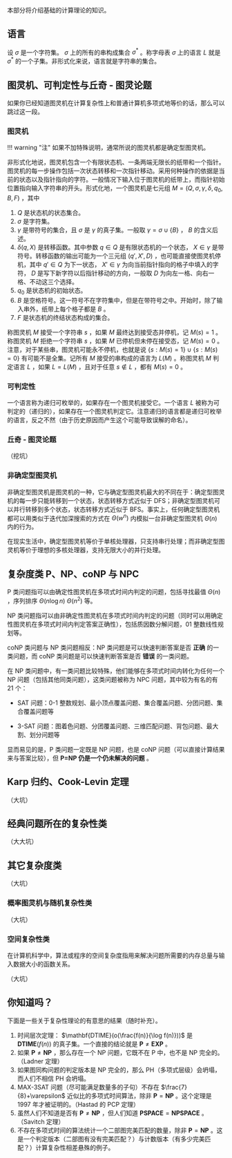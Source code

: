 本部分将介绍基础的计算理论的知识。

## 语言

设 $\sigma$ 是一个字符集。 $\sigma$ 上的所有的串构成集合 $\sigma^*$ 。称字母表 $\sigma$ 上的语言 $L$ 就是 $\sigma^*$ 的一个子集。非形式化来说，语言就是字符串的集合。

## 图灵机、可判定性与丘奇 - 图灵论题

如果你已经知道图灵机在计算复杂性上和普通计算机多项式地等价的话，那么可以跳过这一段。

### 图灵机

!!! warning "注" 如果不加特殊说明，通常所说的图灵机都是确定型图灵机。

非形式化地说，图灵机包含一个有限状态机、一条两端无限长的纸带和一个指针。图灵机的每一步操作包括一次状态转移和一次指针移动。采用何种操作的依据是当前的状态以及指针指向的字符。一般情况下输入位于图灵机的纸带上，而指针初始位置指向输入字符串的开头。形式化地，一个图灵机是七元组 $M=(Q,\sigma, \gamma, \delta, q_0, B, F)$ ，其中

1.   $Q$ 是状态机的状态集合。
2.   $\sigma$ 是字符集。
3.   $\gamma$ 是带符号的集合，且 $\sigma$ 是 $\gamma$ 的真子集。一般取 $\gamma = \sigma \cup \{ B \}$ ， $B$ 的含义后述。
4.   $\delta(q, X)$ 是转移函数。其中参数 $q\in Q$ 是有限状态机的一个状态， $X\in \gamma$ 是带符号。转移函数的输出可能为一个三元组 $(q', X', D)$ ，也可能直接使图灵机停机，其中 $q'\in Q$ 为下一状态， $X'\in\gamma$ 为向当前指针指向的格子中填入的字符， $D$ 是写下新字符以后指针移动的方向，一般取 $D$ 为向左一格、向右一格、不动这三个选择。
5.   $q_0$ 是状态机的初始状态。
6.   $B$ 是空格符号。这一符号不在字符集中，但是在带符号之中。开始时，除了输入串外，纸带上每个格子都是 $B$ 。
7.   $F$ 是状态机的终结状态构成的集合。

称图灵机 $M$ 接受一个字符串 $s$ ，如果 $M$ 最终达到接受态并停机，记 $M(s) = 1$ 。称图灵机 $M$ 拒绝一个字符串 $s$ ，如果 $M$ 已停机但未停在接受态，记 $M(s) = 0$ 。注意，对于某些串，图灵机可能永不停机，也就是说 $\{s:M(s)=1\}\cup\{s:M(s)=0\}$ 有可能不是全集。记所有 $M$ 接受的串构成的语言为 $L(M)$ 。称图灵机 $M$ 判定语言 $L$ ，如果 $L=L(M)$ ，且对于任意 $s\notin L$ ，都有 $M(s) = 0$ 。

### 可判定性

一个语言称为递归可枚举的，如果存在一个图灵机接受它。一个语言 $L$ 被称为可判定的（递归的），如果存在一个图灵机判定它。注意递归的语言都是递归可枚举的语言，反之不然（由于历史原因而产生这个可能导致误解的命名）。

### 丘奇 - 图灵论题

（挖坑）

### 非确定型图灵机

非确定型图灵机是图灵机的一种，它与确定型图灵机最大的不同在于：确定型图灵机的每一步只能转移到一个状态，状态转移方式近似于 DFS；非确定型图灵机可以并行转移到多个状态，状态转移方式近似于 BFS。事实上，任何确定型图灵机都可以用类似于迭代加深搜索的方式在 $\Theta(w^n)$ 内模拟一台非确定型图灵机 $\Theta(n)$ 内的行为。

在现实生活中，确定型图灵机等价于单核处理器，只支持串行处理；而非确定型图灵机等价于理想的多核处理器，支持无限大小的并行处理。

## 复杂度类 P、NP、coNP 与 NPC

P 类问题指可以由确定性图灵机在多项式时间内判定的问题，包括寻找最值 $\Theta(n)$ ，序列排序 $\Theta(n\log n)~\Theta(n^2)$ 等。

NP 类问题指可以由非确定性图灵机在多项式时间内判定的问题（同时可以用确定性图灵机在多项式时间内判定答案正确性），包括质因数分解问题，01 整数线性规划等。

coNP 类问题与 NP 类问题相反：NP 类问题是可以快速判断答案是否 **正确** 的一类问题，而 coNP 类问题是可以快速判断答案是否 **错误** 的一类问题。

在 NP 类问题中，有一类问题比较特殊，他们能够在多项式时间内转化为任何一个 NP 问题（包括其他同类问题），这类问题被称为 NPC 问题，其中较为有名的有 21 个：

-   SAT 问题：0-1 整数规划、最小顶点覆盖问题、集合覆盖问题、分团问题、集合覆盖问题等

-   3-SAT 问题：图着色问题、分团覆盖问题、三维匹配问题、背包问题、最大割、划分问题等

显而易见的是，P 类问题一定既是 NP 问题，也是 coNP 问题（可以直接计算结果来与答案比较），但 **P=NP 仍是一个仍未解决的问题** 。

## Karp 归约、Cook-Levin 定理

（大坑）

## 经典问题所在的复杂性类

（大大坑）

## 其它复杂度类

（大坑）

### 概率图灵机与随机复杂性类

（大坑）

### 空间复杂性类

在计算机科学中，算法或程序的空间复杂度指用来解决问题所需要的内存总量与输入数据大小的函数关系。

（大坑）

## 你知道吗？

下面是一些关于复杂性理论的有意思的结果（随时补充）。

1.  时间层次定理： $\mathbf{DTIME}(o(\frac{f(n)}{\log f(n)}))$ 是 $\mathbf{DTIME}(f(n))$ 的真子集。一个直接的结论就是 $\mathbf{P}\neq\mathbf{EXP}$ 。
2.  如果 $\mathbf{P}\neq\mathbf{NP}$ ，那么存在一个 NP 问题，它既不在 P 中，也不是 NP 完全的。（Ladner 定理）
3.  如果图同构问题的判定版本是 NP 完全的，那么 PH（多项式层级）会坍塌，而人们不相信 PH 会坍塌。
4.  MAX-3SAT 问题（尽可能满足数量多的子句）不存在 $\frac{7}{8}+\varepsilon$ 近似比的多项式时间算法，除非 $\mathbf{P}=\mathbf{NP}$ 。这个定理是 1997 年才被证明的。（Hastad 的 PCP 定理）
5.  虽然人们不知道是否有 $\mathbf{P}\neq\mathbf{NP}$ ，但人们知道 $\mathbf{PSPACE}=\mathbf{NPSPACE}$ 。（Savitch 定理）
6.  不存在多项式时间的算法统计一个二部图完美匹配的数量，除非 $\mathbf{P}=\mathbf{NP}$ 。这是一个判定版本（二部图有没有完美匹配？）与计数版本（有多少完美匹配？）计算复杂性相差悬殊的例子。

